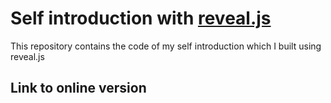 # Self introduction with [reveal.js](https://revealjs.com/)

This repository contains the code of my self introduction which I built using reveal.js

## Link to online version

```

```
